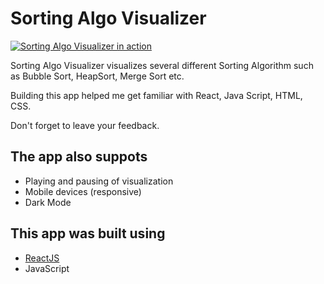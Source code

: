 # Sorting Algo Visualizer

[![Sorting Algo Visualizer in action](heapSort.gif)](xenodochial-austin-b49401.netlify.app/)

Sorting Algo Visualizer visualizes several different Sorting Algorithm such as Bubble Sort, HeapSort, Merge Sort etc.

Building this app helped me get familiar with React, Java Script, HTML, CSS.

Don't forget to leave your feedback.

## The app also suppots

- Playing and pausing of visualization
- Mobile devices (responsive)
- Dark Mode

## This app was built using

- [ReactJS](https://reactjs.org/)
- JavaScript

